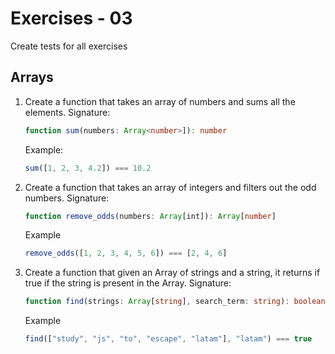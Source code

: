 # Exercises - 03

Create tests for all exercises

## Arrays

1. Create a function that takes an array of numbers and sums all the elements. Signature:

    ```ts
    function sum(numbers: Array<number>]): number
    ```

    Example:

    ```ts
    sum([1, 2, 3, 4.2]) === 10.2
    ```

2. Create a function that takes an array of integers and filters out the odd numbers. Signature:

    ```ts
    function remove_odds(numbers: Array[int]): Array[number]
    ```

    Example

    ```ts
    remove_odds([1, 2, 3, 4, 5, 6]) === [2, 4, 6]
    ```

3. Create a function that given an Array of strings and a string, it returns if true if the string is present in the Array. Signature:

    ```ts
    function find(strings: Array[string], search_term: string): boolean
    ```

    Example

    ```ts
    find(["study", "js", "to", "escape", "latam"], "latam") === true
    ```
